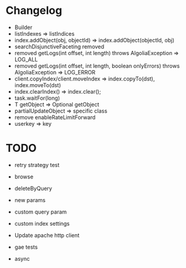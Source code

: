 # Changelog

* Builder
* listIndexes => listIndices
* index.addObject(obj, objectId) => index.addObject(objectId, obj)
* searchDisjunctiveFaceting removed
* removed getLogs(int offset, int length) throws AlgoliaException => LOG_ALL
* removed getLogs(int offset, int length, boolean onlyErrors) throws AlgoliaException => LOG_ERROR
* client.copyIndex/client.moveIndex => index.copyTo(dst), index.moveTo(dst)
* index.clearIndex() => index.clear();
* task.waitFor(long)
* T getObject => Optional<T> getObject
* partialUpdateObject => specific class
* remove enableRateLimitForward
* userkey => key


# TODO

* retry strategy test
* browse
* deleteByQuery
* new params

* custom query param
* custom index settings

* Update apache http client
* gae tests
* async

